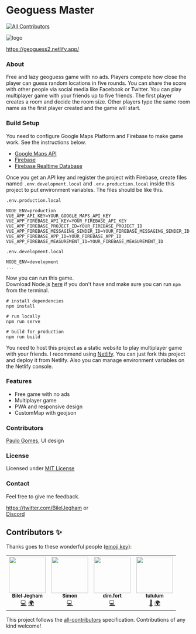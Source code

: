 # Geoguess Master
<!-- ALL-CONTRIBUTORS-BADGE:START - Do not remove or modify this section -->
[![All Contributors](https://img.shields.io/badge/all_contributors-4-orange.svg?style=flat-square)](#contributors-)
<!-- ALL-CONTRIBUTORS-BADGE:END -->

![logo](../master/public/img/icons/android-icon-192x192.png)

https://geoguess2.netlify.app/

### About
Free and lazy geoguess game with no ads. 
Players compete how close the player can guess random locations in five rounds. 
You can share the score with other people via social media like Facebook or Twitter. 
You can play multiplayer game with your friends up to five friends. 
The first player creates a room and decide the room size. 
Other players type the same room name as the first player created and the game will start. 

### Build Setup
You need to configure Google Maps Platform and Firebase to make game work. 
See the instructions below. 

- [Google Maps API](https://developers.google.com/maps/documentation/javascript/get-api-key#get-the-api-key)  
- [Firebase](https://firebase.google.com/docs/database/web/start)  
- [Firebase Realtime Database](https://firebase.google.com/docs/database/web/start)
 
Once you get an API key and register the project with Firebase, create files named `.env.development.local` and `.env.production.local` inside this project to put environment variables. 
The files should be like this. 

`.env.production.local`
```
NODE_ENV=production
VUE_APP_API_KEY=YOUR_GOOGLE_MAPS_API_KEY
VUE_APP_FIREBASE_API_KEY=YOUR_FIREBASE_API_KEY
VUE_APP_FIREBASE_PROJECT_ID=YOUR_FIREBASE_PROJECT_ID
VUE_APP_FIREBASE_MESSAGING_SENDER_ID=YOUR_FIREBASE_MESSAGING_SENDER_ID
VUE_APP_FIREBASE_APP_ID=YOUR_FIREBASE_APP_ID
VUE_APP_FIREBASE_MEASUREMENT_ID=YOUR_FIREBASE_MEASUREMENT_ID
```

`.env.development.local`
```
NODE_ENV=development
...
```

Now you can run this game.  
Download Node.js [here](https://nodejs.org/en/download/) if you don't have and make sure you can run `npm` from the terminal.

```
# install dependencies
npm install

# run locally
npm run serve

# build for production
npm run build
```

You need to host this project as a static website to play multiplayer game with your friends. I recommend using [Netlify](https://www.netlify.com/). You can just fork this project and deploy it from Netlify. Also you can manage environment variables on the Netlify console.

### Features
- Free game with no ads
- Multiplayer game
- PWA and responsive design
- CustomMap with geojson

### Contributors
[Paulo Gomes](http://www.pauloxgomes.com/), UI design  

### License
Licensed under [MIT License](https://github.com/spider-hand/Geoguess-Master-Web/blob/master/LICENSE)

### Contact
Feel free to give me feedback.  

https://twitter.com/BilelJegham
or  
[Discord](https://discord.gg/fPpUzgJ)

## Contributors ✨

Thanks goes to these wonderful people ([emoji key](https://allcontributors.org/docs/en/emoji-key)):

<!-- ALL-CONTRIBUTORS-LIST:START - Do not remove or modify this section -->
<!-- prettier-ignore-start -->
<!-- markdownlint-disable -->
<table>
  <tr>
    <td align="center"><a href="https://github.com/BilelJegham"><img src="https://avatars3.githubusercontent.com/u/20130405?v=4" width="100px;" alt=""/><br /><sub><b>Bilel Jegham</b></sub></a><br /><a href="https://github.com/BilelJegham/Geoguess-2/commits?author=BilelJegham" title="Code">💻</a> <a href="#translation-BilelJegham" title="Translation">🌍</a></td>
    <td align="center"><a href="http://simonrousseau.me"><img src="https://avatars3.githubusercontent.com/u/19766429?v=4" width="100px;" alt=""/><br /><sub><b>Simon</b></sub></a><br /><a href="https://github.com/BilelJegham/Geoguess-2/commits?author=simonrousseau" title="Code">💻</a></td>
    <td align="center"><a href="https://github.com/dimfort"><img src="https://avatars3.githubusercontent.com/u/22171924?v=4" width="100px;" alt=""/><br /><sub><b>dim.fort</b></sub></a><br /><a href="https://github.com/BilelJegham/Geoguess-2/commits?author=dimfort" title="Code">💻</a></td>
    <td align="center"><a href="https://github.com/tululum"><img src="https://avatars2.githubusercontent.com/u/67554090?v=4" width="100px;" alt=""/><br /><sub><b>tululum</b></sub></a><br /><a href="https://github.com/BilelJegham/Geoguess-2/issues?q=author%3Atululum" title="Bug reports">🐛</a> <a href="#translation-tululum" title="Translation">🌍</a></td>
  </tr>
</table>

<!-- markdownlint-enable -->
<!-- prettier-ignore-end -->
<!-- ALL-CONTRIBUTORS-LIST:END -->

This project follows the [all-contributors](https://github.com/all-contributors/all-contributors) specification. Contributions of any kind welcome!